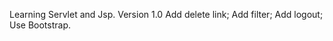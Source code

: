 Learning Servlet and Jsp.
Version 1.0
  Add delete link;
  Add filter;
  Add logout;
  Use Bootstrap.

